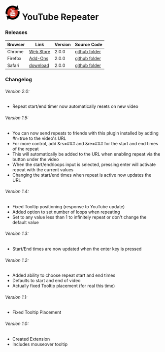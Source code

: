 # ![YouTube Repeater](https://github.com/dcrousso/YouTube-Repeater/raw/master/Icons/icon-48.png) YouTube Repeater 

### Releases

Browser | Link | Version | Source Code
------- | ---- | ------- | -----------
Chrome | [Web Store](//chrome.google.com/webstore/detail/youtube-repeater/ihlfngkojddkjkdlmgkbdpkfkafclhnj) | 2.0.0 | [github folder](//github.com/dcrousso/YouTube-Repeater/tree/master/Chrome)
Firefox | [Add-Ons](//addons.mozilla.org/en-US/firefox/addon/youtube-repeater/) | 2.0.0 | [github folder](//github.com/dcrousso/YouTube-Repeater/tree/master/Firefox)
Safari| [download](//devinrousso.com/projects/YouTube-Repeater/YouTube-Repeater.safariextz) | 2.0.0 | [github folder](//github.com/dcrousso/YouTube-Repeater/tree/master/Safari)

### Changelog

###### Version 2.0:
 - Repeat start/end timer now automatically resets on new video

###### Version 1.5:
 - You can now send repeats to friends with this plugin installed by adding #r=true to the video's URL
  - For more control, add &rs=### and &re=### for the start and end times of the repeat
  - This will automatically be added to the URL when enabling repeat via the button under the video
 - When the start/end/loops input is selected, pressing enter will activate repeat with the current values
 - Changing the start/end times when repeat is active now updates the URL

###### Version 1.4:
 - Fixed Tooltip positioning (response to YouTube update)
 - Added option to set number of loops when repeating
  - Set to any value less than 1 to infinitely repeat or don't change the default value

###### Version 1.3:
 - Start/End times are now updated when the enter key is pressed

###### Version 1.2:
 - Added ability to choose repeat start and end times
  - Defaults to start and end of video
 - Actually fixed Tooltip placement (for real this time)

###### Version 1.1:
 - Fixed Tooltip Placement

###### Version 1.0:
 - Created Extension
 - Includes mouseover tooltip